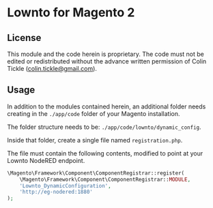 # Lownto for Magento 2

## License

This module and the code herein is proprietary. The code must not be edited or redistributed without the advance 
written permission of Colin Tickle ([colin.tickle@gmail.com](mailto:colin.tickle@gmail.com)).

## Usage
In addition to the modules contained herein, an additional folder needs creating in the `./app/code` folder of your
Magento installation.

The folder structure needs to be: `./app/code/lownto/dynamic_config`.

Inside that folder, create a single file named `registration.php`.

The file must contain the following contents, modified to point at your Lownto NodeRED endpoint.
```php
\Magento\Framework\Component\ComponentRegistrar::register(
    \Magento\Framework\Component\ComponentRegistrar::MODULE,
    'Lownto_DynamicConfiguration',
    'http://eg-nodered:1880'
);
```
